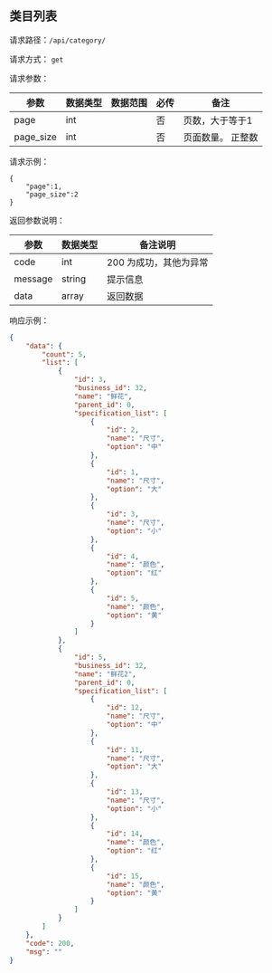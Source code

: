 ## 类目列表


请求路径：`/api/category/`

请求方式： `get`

请求参数： 

| 参数      | 数据类型 | 数据范围 | 必传 | 备注                                             |
| --------- | -------- | -------- | ---- | ------------------------------------------------ |
| page | int      |          | 否   | 页数，大于等于1                  |
| page_size | int      |          | 否   | 页面数量。 正整数                     |




请求示例：

```
{
    "page":1,
    "page_size":2
}
```



返回参数说明：

| 参数    | 数据类型 | 备注说明               |
| ------- | -------- | ---------------------- |
| code    | int      | 200 为成功，其他为异常 |
| message | string   | 提示信息               |
| data    | array    | 返回数据               |

响应示例：

```json
{
    "data": {
        "count": 5,
        "list": [
            {
                "id": 3,
                "business_id": 32,
                "name": "鲜花",
                "parent_id": 0,
                "specification_list": [
                    {
                        "id": 2,
                        "name": "尺寸",
                        "option": "中"
                    },
                    {
                        "id": 1,
                        "name": "尺寸",
                        "option": "大"
                    },
                    {
                        "id": 3,
                        "name": "尺寸",
                        "option": "小"
                    },
                    {
                        "id": 4,
                        "name": "颜色",
                        "option": "红"
                    },
                    {
                        "id": 5,
                        "name": "颜色",
                        "option": "黄"
                    }
                ]
            },
            {
                "id": 5,
                "business_id": 32,
                "name": "鲜花2",
                "parent_id": 0,
                "specification_list": [
                    {
                        "id": 12,
                        "name": "尺寸",
                        "option": "中"
                    },
                    {
                        "id": 11,
                        "name": "尺寸",
                        "option": "大"
                    },
                    {
                        "id": 13,
                        "name": "尺寸",
                        "option": "小"
                    },
                    {
                        "id": 14,
                        "name": "颜色",
                        "option": "红"
                    },
                    {
                        "id": 15,
                        "name": "颜色",
                        "option": "黄"
                    }
                ]
            }
        ]
    },
    "code": 200,
    "msg": ""
}
```